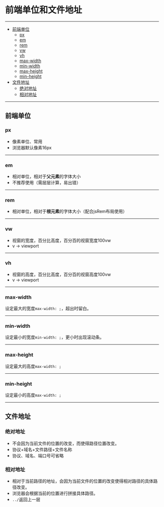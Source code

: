 # 前端单位和文件地址

---

<!-- @import "[TOC]" {cmd="toc" depthFrom=2 depthTo=6 orderedList=false} -->

<!-- code_chunk_output -->

- [前端单位](#前端单位)
  - [px](#px)
  - [em](#em)
  - [rem](#rem)
  - [vw](#vw)
  - [vh](#vh)
  - [max-width](#max-width)
  - [min-width](#min-width)
  - [max-height](#max-height)
  - [min-height](#min-height)
- [文件地址](#文件地址)
  - [绝对地址](#绝对地址)
  - [相对地址](#相对地址)

<!-- /code_chunk_output -->

---

## 前端单位

### px

- 像素单位、常用
- 浏览器默认像素16px

---

### em

- 相对单位，相对于**父元素**的字体大小
- 不推荐使用（需层层计算，易出错）

---

### rem

- 相对单位，相对于**根元素**的字体大小（配合jsRem布局使用）

---

### vw

- 视窗的宽度，百分比高度，百分百的视窗宽度100vw
- v -> viewport

---

### vh

- 视窗的高度，百分比高度，百分百的视窗高度100vw
- v -> viewport

---

### max-width

设定最大的宽度`max-width: ;`，超出时留白。

---

### min-width

设定最小的宽度`min-width: ;`，更小时出现滚动条。

---

### max-height

设定最大的高度`max-width: ;`

---

### min-height

设定最小的高度`max-width: ;`

---

## 文件地址

### 绝对地址

- 不会因为当前文件的位置的改变，而使得路径位置改变。
- 协议+域名+文件路径+文件名称
- 协议、域名、端口号可省略

### 相对地址

- 相对于当前路径的地址，会因为当前文件的位置的改变使得相对路径的具体路径改变。
- 浏览器会根据当前的位置进行拼接具体路径。
- `../`返回上一层
